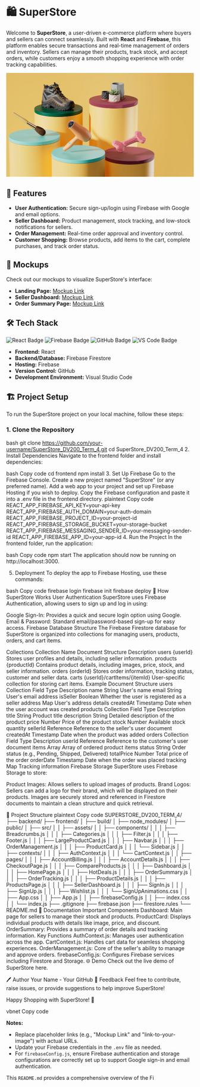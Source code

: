 # 🛍️ SuperStore

Welcome to **SuperStore**, a user-driven e-commerce platform where buyers and sellers can connect seamlessly. Built with **React** and **Firebase**, this platform enables secure transactions and real-time management of orders and inventory. Sellers can manage their products, track stock, and accept orders, while customers enjoy a smooth shopping experience with order tracking capabilities.

![SuperStore Banner](./frontend/src/assets/Background.png)

## 🚀 Features

- **User Authentication:** Secure sign-up/login using Firebase with Google and email options.
- **Seller Dashboard:** Product management, stock tracking, and low-stock notifications for sellers.
- **Order Management:** Real-time order approval and inventory control.
- **Customer Shopping:** Browse products, add items to the cart, complete purchases, and track order status.

## 📸 Mockups

Check out our mockups to visualize SuperStore's interface:

- **Landing Page:** [Mockup Link](/frontend/src/assets/ScreenShot1.png)
- **Seller Dashboard:** [Mockup Link](/frontend/src/assets/ScreenShot2.png)
- **Order Summary Page:** [Mockup Link](/frontend/src/assets/ScreenShot3.png)

## 🛠️ Tech Stack

![React Badge](https://img.shields.io/badge/React-20232A?style=for-the-badge&logo=react&logoColor=61DAFB)
![Firebase Badge](https://img.shields.io/badge/Firebase-FFCA28?style=for-the-badge&logo=firebase&logoColor=white)
![GitHub Badge](https://img.shields.io/badge/GitHub-181717?style=for-the-badge&logo=github&logoColor=white)
![VS Code Badge](https://img.shields.io/badge/VS%20Code-007ACC?style=for-the-badge&logo=visual-studio-code&logoColor=white)

- **Frontend:** React
- **Backend/Database:** Firebase Firestore
- **Hosting:** Firebase
- **Version Control:** GitHub
- **Development Environment:** Visual Studio Code

## 🏗️ Project Setup

To run the SuperStore project on your local machine, follow these steps:

### 1. Clone the Repository

bash
git clone https://github.com/your-username/SuperStore_DV200_Term_4.git
cd SuperStore_DV200_Term_4
2. Install Dependencies
Navigate to the frontend folder and install dependencies:

bash
Copy code
cd frontend
npm install
3. Set Up Firebase
Go to the Firebase Console.
Create a new project named "SuperStore" (or any preferred name).
Add a web app to your project and set up Firebase Hosting if you wish to deploy.
Copy the Firebase configuration and paste it into a .env file in the frontend directory.
plaintext
Copy code
REACT_APP_FIREBASE_API_KEY=your-api-key
REACT_APP_FIREBASE_AUTH_DOMAIN=your-auth-domain
REACT_APP_FIREBASE_PROJECT_ID=your-project-id
REACT_APP_FIREBASE_STORAGE_BUCKET=your-storage-bucket
REACT_APP_FIREBASE_MESSAGING_SENDER_ID=your-messaging-sender-id
REACT_APP_FIREBASE_APP_ID=your-app-id
4. Run the Project
In the frontend folder, run the application:

bash
Copy code
npm start
The application should now be running on http://localhost:3000.

5. Deployment
To deploy the app to Firebase Hosting, use these commands:

bash
Copy code
firebase login
firebase init
firebase deploy
🔄 How SuperStore Works
User Authentication
SuperStore uses Firebase Authentication, allowing users to sign up and log in using:

Google Sign-In: Provides a quick and secure login option using Google.
Email & Password: Standard email/password-based sign-up for easy access.
Firebase Database Structure
The Firebase Firestore database for SuperStore is organized into collections for managing users, products, orders, and cart items.

Collections
Collection Name	Document Structure	Description
users	{userId}	Stores user profiles and details, including seller information.
products	{productId}	Contains product details, including images, price, stock, and seller information.
orders	{orderId}	Stores order information, tracking status, customer and seller data.
carts	{userId}/cartItems/{itemId}	User-specific collection for storing cart items.
Example Document Structure
users Collection
Field	Type	Description
name	String	User's name
email	String	User's email address
isSeller	Boolean	Whether the user is registered as a seller
address	Map	User's address details
createdAt	Timestamp	Date when the user account was created
products Collection
Field	Type	Description
title	String	Product title
description	String	Detailed description of the product
price	Number	Price of the product
stock	Number	Available stock quantity
sellerId	Reference	Reference to the seller's user document
createdAt	Timestamp	Date when the product was added
orders Collection
Field	Type	Description
userId	Reference	Reference to the customer's user document
items	Array	Array of ordered product items
status	String	Order status (e.g., Pending, Shipped, Delivered)
totalPrice	Number	Total price of the order
orderDate	Timestamp	Date when the order was placed
tracking	Map	Tracking information
Firebase Storage
SuperStore uses Firebase Storage to store:

Product Images: Allows sellers to upload images of products.
Brand Logos: Sellers can add a logo for their brand, which will be displayed on their products.
Images are securely stored and referenced in Firestore documents to maintain a clean structure and quick retrieval.

📂 Project Structure
plaintext
Copy code
SUPERSTORE_DV200_TERM_4/
├── backend/
├── frontend/
│   ├── build/
│   ├── node_modules/
│   ├── public/
│   ├── src/
│   │   ├── assets/
│   │   ├── components/
│   │   │   ├── Breadcrumbs.js
│   │   │   ├── Categories.js
│   │   │   ├── Filter.js
│   │   │   ├── Footer.js
│   │   │   ├── LargeProductCard.js
│   │   │   ├── Navbar.js
│   │   │   ├── OrderManagement.js
│   │   │   ├── ProductCard.js
│   │   │   └── Sidebar.js
│   │   ├── contexts/
│   │   │   ├── AuthContext.js
│   │   │   └── CartContext.js
│   │   ├── pages/
│   │   │   ├── AccountBilling.js
│   │   │   ├── AccountDetails.js
│   │   │   ├── CheckoutPage.js
│   │   │   ├── CompareProducts.js
│   │   │   ├── Dashboard.js
│   │   │   ├── HomePage.js
│   │   │   ├── HotDeals.js
│   │   │   ├── OrderSummary.js
│   │   │   ├── OrderTracking.js
│   │   │   ├── ProductDetails.js
│   │   │   ├── ProductsPage.js
│   │   │   ├── SellerDashboard.js
│   │   │   ├── SignIn.js
│   │   │   ├── SignUp.js
│   │   │   ├── Wishlist.js
│   │   │   └── SignUpAnimations.css
│   │   ├── App.css
│   │   ├── App.js
│   │   ├── firebaseConfig.js
│   │   ├── index.css
│   │   └── index.js
├── .gitignore
├── firebase.json
├── firestore.rules
└── README.md
📖 Documentation
Important Components
Dashboard: Main page for sellers to manage their stock and products.
ProductCard: Displays individual products with details like image, price, and discount.
OrderSummary: Provides a summary of order details and tracking information.
Key Functions
AuthContext.js: Manages user authentication across the app.
CartContext.js: Handles cart data for seamless shopping experiences.
OrderManagement.js: Core of the seller's ability to manage and approve orders.
firebaseConfig.js: Configures Firebase services including Firestore and Storage.
🌐 Demo
Check out the live demo of SuperStore here.

🖊️ Author
Your Name - Your GitHub
💬 Feedback
Feel free to contribute, raise issues, or provide suggestions to help improve SuperStore!

Happy Shopping with SuperStore! 🎉

vbnet
Copy code

**Notes:**

- Replace placeholder links (e.g., "Mockup Link" and "link-to-your-image") with actual URLs.
- Update your Firebase credentials in the `.env` file as needed.
- For `firebaseConfig.js`, ensure Firebase authentication and storage configurations are correctly set up to support Google sign-in and email authentication.

This `README.md` provides a comprehensive overview of the Fi
